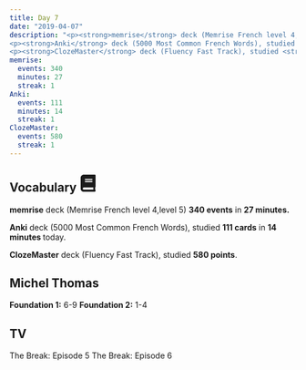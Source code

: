 ```yaml
---
title: Day 7
date: "2019-04-07"
description: "<p><strong>memrise</strong> deck (Memrise French level 4,level 5) <strong>340 events</strong> in <strong>27 minutes.</strong></p>
<p><strong>Anki</strong> deck (5000 Most Common French Words), studied <strong>111 cards</strong> in <strong>14 minutes </strong>today.</p>
<p><strong>ClozeMaster</strong> deck (Fluency Fast Track), studied <strong>580 points</strong>.</p>"
memrise: 
  events: 340
  minutes: 27
  streak: 1
Anki:
  events: 111
  minutes: 14
  streak: 1
ClozeMaster:
  events: 580
  streak: 1
---
```


<h2>Vocabulary <svg height="30" width="30" aria-hidden="true" focusable="false" data-prefix="fas" data-icon="book" class="svg-inline--fa fa-book fa-w-14" role="img" xmlns="http://www.w3.org/2000/svg" viewBox="0 0 448 512"><path fill="currentColor" d="M448 360V24c0-13.3-10.7-24-24-24H96C43 0 0 43 0 96v320c0 53 43 96 96 96h328c13.3 0 24-10.7 24-24v-16c0-7.5-3.5-14.3-8.9-18.7-4.2-15.4-4.2-59.3 0-74.7 5.4-4.3 8.9-11.1 8.9-18.6zM128 134c0-3.3 2.7-6 6-6h212c3.3 0 6 2.7 6 6v20c0 3.3-2.7 6-6 6H134c-3.3 0-6-2.7-6-6v-20zm0 64c0-3.3 2.7-6 6-6h212c3.3 0 6 2.7 6 6v20c0 3.3-2.7 6-6 6H134c-3.3 0-6-2.7-6-6v-20zm253.4 250H96c-17.7 0-32-14.3-32-32 0-17.6 14.4-32 32-32h285.4c-1.9 17.1-1.9 46.9 0 64z"></path></svg></h2>
<p><strong>memrise</strong> deck (Memrise French level 4,level 5) <strong>340 events</strong> in <strong>27 minutes.</strong></p>
<p><strong>Anki</strong> deck (5000 Most Common French Words), studied <strong>111 cards</strong> in <strong>14 minutes </strong>today.</p>
<p><strong>ClozeMaster</strong> deck (Fluency Fast Track), studied <strong>580 points</strong>.</p>

<h2>Michel Thomas</h2>
<strong>Foundation 1:</strong> 6-9
<strong>Foundation 2:</strong> 1-4

<h2>TV</h2>
The Break: Episode 5
The Break: Episode 6
